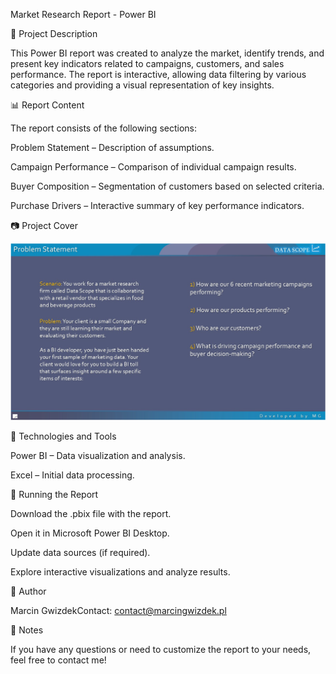 Market Research Report - Power BI

📌 Project Description

This Power BI report was created to analyze the market, identify trends, and present key indicators related to campaigns, customers, and sales performance.
The report is interactive, allowing data filtering by various categories and providing a visual representation of key insights.

📊 Report Content

The report consists of the following sections:

Problem Statement – Description of assumptions.

Campaign Performance – Comparison of individual campaign results.

Buyer Composition – Segmentation of customers based on selected criteria.

Purchase Drivers – Interactive summary of key performance indicators.

📷 Project Cover

![Project Cover1](https://github.com/marcingwizdek/DataScope/blob/main/Project%20Cover/1.PNG)

🔧 Technologies and Tools

Power BI – Data visualization and analysis.

Excel – Initial data processing.

🚀 Running the Report

Download the .pbix file with the report.

Open it in Microsoft Power BI Desktop.

Update data sources (if required).

Explore interactive visualizations and analyze results.

📝 Author

Marcin GwizdekContact: contact@marcingwizdek.pl

📌 Notes

If you have any questions or need to customize the report to your needs, feel free to contact me!
